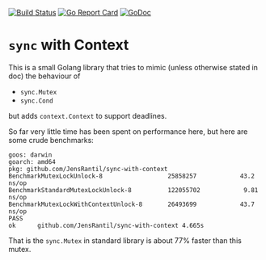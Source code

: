 [![Build Status](https://secure.travis-ci.org/JensRantil/go-sync.png?branch=master)](http://travis-ci.org/JensRantil/go-sync) [![Go Report Card](https://goreportcard.com/badge/github.com/JensRantil/go-sync)](https://goreportcard.com/report/github.com/JensRantil/go-sync) [![GoDoc](https://godoc.org/github.com/JensRantil/go-sync?status.svg)](https://godoc.org/github.com/JensRantil/go-sync)

`sync` with Context
===================
This is a small Golang library that tries to mimic (unless otherwise stated in
doc) the behaviour of

 * `sync.Mutex`
 * `sync.Cond`

but adds `context.Context` to support deadlines.

So far very little time has been spent on performance here, but here are some
crude benchmarks:

```
goos: darwin
goarch: amd64
pkg: github.com/JensRantil/sync-with-context
BenchmarkMutexLockUnlock-8              	25858257	        43.2 ns/op
BenchmarkStandardMutexLockUnlock-8      	122055702	         9.81 ns/op
BenchmarkMutexLockWithContextUnlock-8   	26493699	        43.7 ns/op
PASS
ok  	github.com/JensRantil/sync-with-context	4.665s
```
That is the `sync.Mutex` in standard library is about 77% faster than this mutex.
